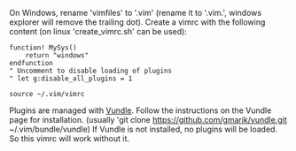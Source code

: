 On Windows, rename 'vimfiles' to '.vim' (rename it to '.vim.',
windows explorer will remove the trailing dot).
Create a vimrc with the following content (on linux 'create_vimrc.sh' can be used):

    function! MySys()
        return "windows"
    endfunction
    " Uncomment to disable loading of plugins
    " let g:disable_all_plugins = 1

    source ~/.vim/vimrc

Plugins are managed with [Vundle](https://github.com/gmarik/vundle "Vundle").
Follow the instructions on the Vundle page for installation.
(usually 'git clone https://github.com/gmarik/vundle.git ~/.vim/bundle/vundle)
If Vundle is not installed, no plugins will be loaded. So this vimrc will work without it.
